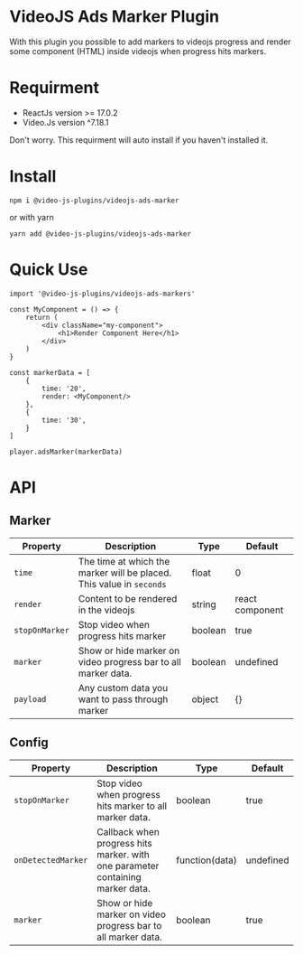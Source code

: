 # VideoJS Ads Marker Plugin
With this plugin you possible to add markers to videojs progress and render some component (HTML) inside videojs when progress hits markers.

# Requirment
- ReactJs version >= 17.0.2
- Video.Js version ^7.18.1

Don't worry. This requirment will auto install if you haven't installed it.


# Install
```
npm i @video-js-plugins/videojs-ads-marker
```

or with yarn
```
yarn add @video-js-plugins/videojs-ads-marker
```

# Quick Use
```
import '@video-js-plugins/videojs-ads-markers'

const MyComponent = () => {
    return (
        <div className="my-component">
            <h1>Render Component Here</h1>
        </div>
    )
}

const markerData = [
    {
        time: '20',
        render: <MyComponent/>
    },
    {
        time: '30',
    }
]

player.adsMarker(markerData)

```

# API

## Marker
 **Property**   | **Description**                                                      | **Type**                 | **Default** 
----------------|----------------------------------------------------------------------|--------------------------|-------------
 `time`         | The time at which the marker will be placed. This value in `seconds` | float                    | 0   
 `render`       | Content to be rendered in the videojs                                | string | react component | undefined   
 `stopOnMarker` | Stop video when progress hits marker                                 | boolean                  | true        
 `marker`       | Show or hide marker on video progress bar to all marker data.        | boolean                  | undefined   
 `payload`      | Any custom data you want to pass through marker                      | object                   | {}          
 
 
 ## Config
 **Property**       | **Description**                                                                | **Type**       | **Default** 
--------------------|--------------------------------------------------------------------------------|----------------|-------------
 `stopOnMarker`     | Stop video when progress hits marker to all marker data.                       | boolean        | true        
 `onDetectedMarker` | Callback when progress hits marker. with one parameter containing marker data. | function(data) | undefined   
 `marker`           | Show or hide marker on video progress bar to all marker data.                  | boolean        | true        
